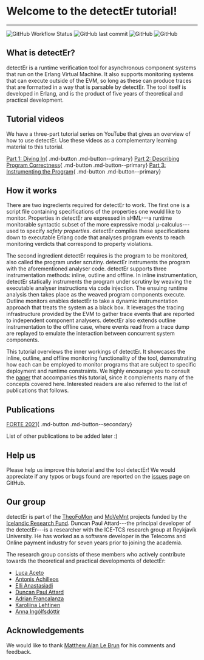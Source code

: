 # Welcome to the detectEr tutorial!
---

![GitHub Workflow Status](https://img.shields.io/github/workflow/status/duncanatt/detecter/Build?logo=GitHub&logoColor=white)
![GitHub last commit](https://img.shields.io/github/last-commit/duncanatt/detecter)
![GitHub](https://img.shields.io/badge/version-0.9-yellow)
![GitHub](https://img.shields.io/github/license/duncanatt/detecter)

<!-- ![GitHub issues](https://img.shields.io/github/issues/duncanatt/detecter) -->
<!-- ![GitHub closed issues](https://img.shields.io/github/issues-closed/duncanatt/detecter) -->

## What is detectEr?

detectEr is a runtime verification tool for asynchronous component systems that run on the Erlang Virtual Machine.
It also supports monitoring systems that can execute outside of the EVM, so long as these can produce traces that are formatted in a way that is parsable by detectEr.
The tool itself is developed in Erlang, and is the product of five years of theoretical and practical development.

## Tutorial videos

We have a three-part tutorial series on YouTube that gives an overview of how to use detectEr.
Use these videos as a complementary learning material to this tutorial.

[Part 1: Diving In](https://youtu.be/rFuMJAFFxjE){ .md-button .md-button--primary}
[Part 2: Describing Program Correctness](https://youtu.be/cSCkDl8VsnA){ .md-button .md-button--primary}
[Part 3: Instrumenting the Program](https://youtu.be/RLMLWz3vwak){ .md-button .md-button--primary}

## How it works

There are two ingredients required for detectEr to work.
The first one is a script file containing specifications of the properties one would like to monitor.
Properties in detectEr are expressed in sHML---a runtime monitorable syntactic subset of the more expressive modal μ-calculus---used to specify *safety properties*.
detectEr compiles these specifications down to executable Erlang code that analyses program events to reach monitoring verdicts that correspond to property violations.

The second ingredient detectEr requires is the program to be monitored, also called the program under scrutiny.
detectEr instruments the program with the aforementioned analyser code.
detectEr supports three instrumentation methods: inline, outline and offline.
In inline instrumentation, detectEr statically instruments the program under scrutiny by weaving the executable analyser instructions via code injection.
The ensuing runtime analysis then takes place as the weaved program components execute.
Outline monitors enables detectEr to take a dynamic instrumentation approach that treats the system as a black box.
It leverages the tracing infrastructure provided by the EVM to gather trace events that are reported to independent component analysers.
detectEr also extends outline instrumentation to the offline case, where events read from a trace dump are replayed to emulate the interaction between concurrent system components.

This tutorial overviews the inner workings of detectEr.
It showcases the inline, outline, and offline monitoring functionality of the tool, demonstrating how each can be employed to monitor programs that are subject to specific deployment and runtime constraints.
We highly encourage you to consult the [paper]() that accompanies this tutorial, since it complements many of the concepts covered here.
Interested readers are also referred to the list of publications that follows.

## Publications

[FORTE 2021](https://link.springer.com/content/pdf/10.1007%2F978-3-030-78089-0_14.pdf){ .md-button .md-button--secondary}

List of other publications to be added later :)

## Help us

Please help us improve this tutorial and the tool detectEr!
We would appreciate if any typos or bugs found are reported on the [issues](https://github.com/duncanatt/detecter/issues) page on GitHub.

## Our group

detectEr is part of the [TheoFoMon](http://icetcs.ru.is/theofomon) and [MoVeMnt](https://sites.google.com/view/antonisachilleos/movemnt) projects funded by the [Icelandic Research Fund](https://en.rannis.is).
Duncan Paul Attard---the principal developer of the detectEr---is a researcher with the ICE-TCS research group at Reykjavík University.
He has worked as a software developer in the Telecoms and Online payment industry for seven years prior to joining the academia.

The research group consists of these members who actively contribute towards the theoretical and practical developments of detectEr:

* [Luca Aceto](http://www.ru.is/faculty/luca)
* [Antonis Achilleos](https://sites.google.com/view/antonisachilleos/home)
* [Elli Anastasiadi](https://github.com/l0e42)
* [Duncan Paul Attard](http://duncanatt.github.io)
* [Adrian Francalanza](http://staff.um.edu.mt/afra1)
* [Karoliina Lehtinen](http://www.pageperso.lif.univ-mrs.fr/~karoliina.lehtinen)
* [Anna Ingólfsdóttir](http://www.ru.is/kennarar/annai)

## Acknowledgements

We would like to thank [Matthew Alan Le Brun](https://github.com/MatthewAlanLeBrun) for his comments and feedback.

<!-- :material-heart:{ .heart } -->
<!-- {: .center } -->